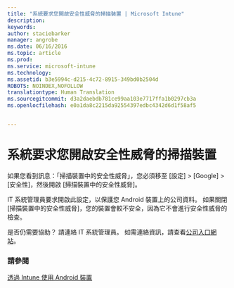 ```yaml
---
title: "系統要求您開啟安全性威脅的掃描裝置 | Microsoft Intune"
description: 
keywords: 
author: staciebarker
manager: angrobe
ms.date: 06/16/2016
ms.topic: article
ms.prod: 
ms.service: microsoft-intune
ms.technology: 
ms.assetid: b3e5994c-d215-4c72-8915-349bd0b2504d
ROBOTS: NOINDEX,NOFOLLOW
translationtype: Human Translation
ms.sourcegitcommit: d3a2daebdb781ce99aa103e7717ffa1b0297cb3a
ms.openlocfilehash: e0a1da8c2215da92554397edbc4342d6d1f58af5


---
```


# 系統要求您開啟安全性威脅的掃描裝置

 如果您看到訊息：「掃描裝置中的安全性威脅」，您必須移至 [設定]  >  [Google]  >  [安全性]，然後開啟 [掃描裝置中的安全性威脅]。

IT 系統管理員要求開啟此設定，以保護您 Android 裝置上的公司資料。 如果關閉 [掃描裝置中的安全性威脅]，您的裝置會較不安全，因為它不會進行安全性威脅的檢查。

是否仍需要協助？ 請連絡 IT 系統管理員。 如需連絡資訊，請查看[公司入口網站](http://portal.manage.microsoft.com)。

### 請參閱
[透過 Intune 使用 Android 裝置](using-your-android-device-with-intune.md)



<!--HONumber=Aug16_HO4-->


